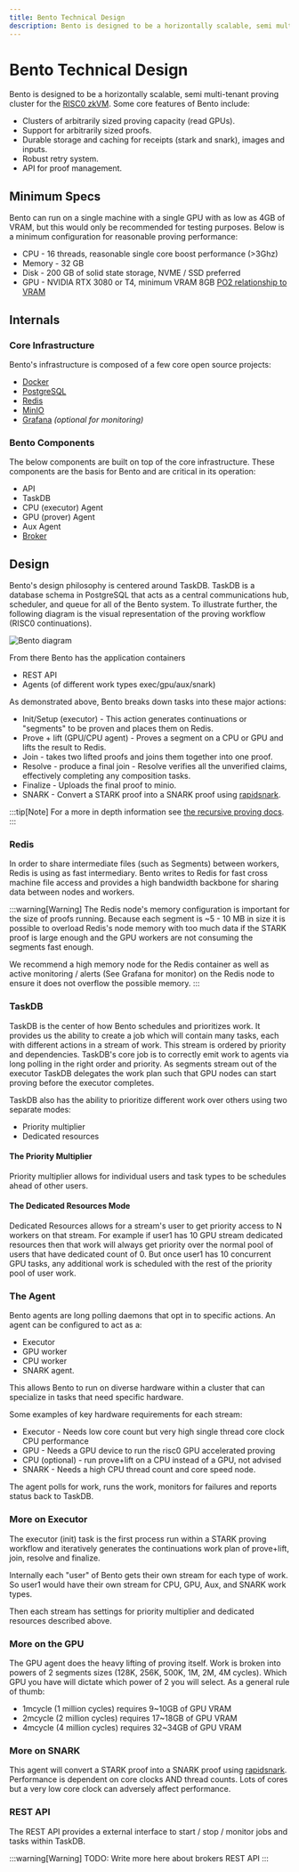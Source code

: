 ```yaml
---
title: Bento Technical Design
description: Bento is designed to be a horizontally scalable, semi multi-tenant proving cluster for the RISC0 zkVM.
---
```


# Bento Technical Design

Bento is designed to be a horizontally scalable, semi multi-tenant proving cluster for the [RISC0 zkVM](https://risczero.com).
Some core features of Bento include:

- Clusters of arbitrarily sized proving capacity (read GPUs).
- Support for arbitrarily sized proofs.
- Durable storage and caching for receipts (stark and snark), images and inputs.
- Robust retry system.
- API for proof management.

## Minimum Specs

Bento can run on a single machine with a single GPU with as low as 4GB of VRAM, but this would only be recommended for testing purposes. Below is a minimum configuration for reasonable proving performance:

- CPU - 16 threads, reasonable single core boost performance (>3Ghz)
- Memory - 32 GB
- Disk - 200 GB of solid state storage, NVME / SSD preferred
- GPU - NVIDIA RTX 3080 or T4, minimum VRAM 8GB [PO2 relationship to VRAM](#more-on-the-gpu)

## Internals

### Core Infrastructure

Bento's infrastructure is composed of a few core open source projects:

- [Docker](https://docs.docker.com/get-started/docker-overview)
- [PostgreSQL](https://www.postgresql.org)
- [Redis](https://redis.io)
- [MinIO](https://min.io)
- [Grafana](https://grafana.com) _(optional for monitoring)_

### Bento Components

The below components are built on top of the core infrastructure. These components are the basis for Bento and are critical
in its operation:

- API
- TaskDB
- CPU (executor) Agent
- GPU (prover) Agent
- Aux Agent
- [Broker][page-broker]

## Design

Bento's design philosophy is centered around TaskDB. TaskDB is a database schema in PostgreSQL that acts as a central communications hub, scheduler, and queue for all of the Bento system. To illustrate further, the following diagram is the visual representation of the proving workflow (RISC0 continuations).

![Bento diagram](/bento-diagram.png)

From there Bento has the application containers

- REST API
- Agents (of different work types exec/gpu/aux/snark)

As demonstrated above, Bento breaks down tasks into these major actions:

- Init/Setup (executor) - This action generates continuations or "segments" to be proven and places them on Redis.
- Prove + lift (GPU/CPU agent) - Proves a segment on a CPU or GPU and lifts the result to Redis.
- Join - takes two lifted proofs and joins them together into one proof.
- Resolve - produce a final join - Resolve verifies all the unverified claims, effectively completing any composition tasks.
- Finalize - Uploads the final proof to minio.
- SNARK - Convert a STARK proof into a SNARK proof using [rapidsnark](https://github.com/iden3/rapidsnark).

:::tip[Note]
For a more in depth information see [the recursive proving docs][r0-docs-recursion].
:::

### Redis

In order to share intermediate files (such as Segments) between workers, Redis is using as fast intermediary. Bento writes to Redis for fast cross machine file access and provides a high bandwidth backbone for sharing data between nodes and workers.

:::warning[Warning]
The Redis node's memory configuration is important for the size of proofs running. Because each segment is \~5 - 10 MB in size it is possible to overload Redis's node memory with too much data if the STARK proof is large enough and the GPU workers are not consuming the segments fast enough.

We recommend a high memory node for the Redis container as well as active monitoring / alerts (See Grafana for monitor) on the Redis node to ensure it does not overflow the possible memory.
:::

### TaskDB

TaskDB is the center of how Bento schedules and prioritizes work. It provides us the ability to create a job which will contain many tasks, each with different actions in a stream of work. This stream is ordered by priority and dependencies. TaskDB's core job is to correctly emit work to agents via long polling in the right order and priority. As segments stream out of the executor TaskDB delegates the work plan such that GPU nodes can start proving before the executor completes.

TaskDB also has the ability to prioritize different work over others using two separate modes:

- Priority multiplier
- Dedicated resources

#### The Priority Multiplier

Priority multiplier allows for individual users and task types to be schedules ahead of other users.

#### The Dedicated Resources Mode

Dedicated Resources allows for a stream's user to get priority access to N workers on that stream. For example if user1 has 10 GPU stream dedicated resources then that work will always get priority over the normal pool of users that have dedicated count of 0. But once user1 has 10 concurrent GPU tasks, any additional work is scheduled with the rest of the priority pool of user work.

### The Agent

Bento agents are long polling daemons that opt in to specific actions. An agent can be configured to act as a:

- Executor
- GPU worker
- CPU worker
- SNARK agent.

This allows Bento to run on diverse hardware within a cluster that can specialize in tasks that need specific hardware.

Some examples of key hardware requirements for each stream:

- Executor - Needs low core count but very high single thread core clock CPU performance
- GPU - Needs a GPU device to run the risc0 GPU accelerated proving
- CPU (optional) - run prove+lift on a CPU instead of a GPU, not advised
- SNARK - Needs a high CPU thread count and core speed node.

The agent polls for work, runs the work, monitors for failures and reports status back to TaskDB.

### More on Executor

The executor (init) task is the first process run within a STARK proving workflow and iteratively generates the continuations work plan of prove+lift, join, resolve and finalize.

Internally each "user" of Bento gets their own stream for each type of work. So user1 would have their own stream for CPU, GPU, Aux, and SNARK work types.

Then each stream has settings for priority multiplier and dedicated resources described above.

### More on the GPU

The GPU agent does the heavy lifting of proving itself. Work is broken into powers of 2 segments sizes (128K, 256K, 500K, 1M, 2M, 4M cycles). Which GPU you have will dictate which power of 2 you will select. As a general rule of thumb:

- 1mcycle (1 million cycles) requires 9\~10GB of GPU VRAM
- 2mcycle (2 million cycles) requires 17\~18GB of GPU VRAM
- 4mcycle (4 million cycles) requires 32\~34GB of GPU VRAM

### More on SNARK

This agent will convert a STARK proof into a SNARK proof using [rapidsnark](https://github.com/iden3/rapidsnark). Performance is dependent on core clocks AND thread counts. Lots of cores but a very low core clock can adversely affect performance.

### REST API

The REST API provides a external interface to start / stop / monitor jobs and tasks within TaskDB.

:::warning[Warning]
TODO: Write more here about brokers REST API
:::

[page-broker]: /prover-manual/broker/introduction
[r0-docs-recursion]: https://dev.risczero.com/api/recursion
